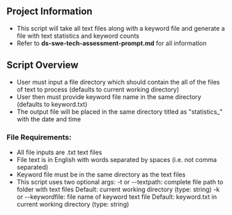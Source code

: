 ## Project Information
- This script will take all text files along with a keyword file and generate a file with text statistics and keyword counts
- Refer to **ds-swe-tech-assessment-prompt.md** for all information

## Script Overview
- User must input a file directory which should contain the all of the files of text to process (defaults to current working directory)
- User then must provide keyword file name in the same directory (defaults to keyword.txt)
- The output file will be placed in the same directory titled as "statistics_" with the date and time

### File Requirements:
- All file inputs are .txt text files
- File text is in English with words separated by spaces (i.e. not comma separated)
- Keyword file must be in the same directory as the text files
- This script uses two optional args: 
    -t or --textpath: complete file path to folder with text files 
        Default: current working directory (type: string)
    -k or --keywordfile: file name of keyword text file
        Default: keyword.txt in current working directory (type: string)